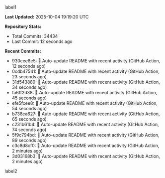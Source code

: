 
label1 
<!-- ACTIVITY_START -->
**Last Updated:** 2025-10-04 19:19:20 UTC

**Repository Stats:**
- Total Commits: 34434
- Last Commit: 12 seconds ago

**Recent Commits:**
- 930cee8e5: 🤖 Auto-update README with recent activity (GitHub Action, 12 seconds ago)
- 0cdb47541: 🤖 Auto-update README with recent activity (GitHub Action, 23 seconds ago)
- 31d543889: 🤖 Auto-update README with recent activity (GitHub Action, 34 seconds ago)
- fa6ff2d38: 🤖 Auto-update README with recent activity (GitHub Action, 45 seconds ago)
- efe5fcee8: 🤖 Auto-update README with recent activity (GitHub Action, 54 seconds ago)
- b738ca627: 🤖 Auto-update README with recent activity (GitHub Action, 65 seconds ago)
- c231b61b4: 🤖 Auto-update README with recent activity (GitHub Action, 74 seconds ago)
- 5f9c794bd: 🤖 Auto-update README with recent activity (GitHub Action, 89 seconds ago)
- c3c8d8cf0: 🤖 Auto-update README with recent activity (GitHub Action, 2 minutes ago)
- 3d03168b3: 🤖 Auto-update README with recent activity (GitHub Action, 2 minutes ago)
<!-- ACTIVITY_END -->

label2
